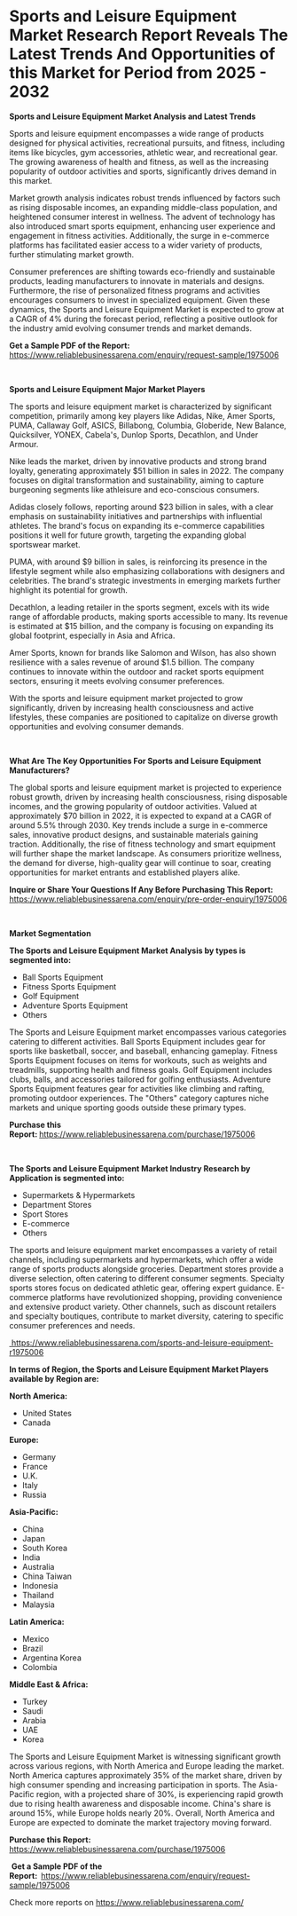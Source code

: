 <p><h1>Sports and Leisure Equipment Market Research Report Reveals The Latest Trends And Opportunities of this Market for Period from 2025 - 2032</h1></p><p><strong>Sports and Leisure Equipment Market Analysis and Latest Trends</strong></p>
<p><p>Sports and leisure equipment encompasses a wide range of products designed for physical activities, recreational pursuits, and fitness, including items like bicycles, gym accessories, athletic wear, and recreational gear. The growing awareness of health and fitness, as well as the increasing popularity of outdoor activities and sports, significantly drives demand in this market. </p><p>Market growth analysis indicates robust trends influenced by factors such as rising disposable incomes, an expanding middle-class population, and heightened consumer interest in wellness. The advent of technology has also introduced smart sports equipment, enhancing user experience and engagement in fitness activities. Additionally, the surge in e-commerce platforms has facilitated easier access to a wider variety of products, further stimulating market growth.</p><p>Consumer preferences are shifting towards eco-friendly and sustainable products, leading manufacturers to innovate in materials and designs. Furthermore, the rise of personalized fitness programs and activities encourages consumers to invest in specialized equipment. Given these dynamics, the Sports and Leisure Equipment Market is expected to grow at a CAGR of 4% during the forecast period, reflecting a positive outlook for the industry amid evolving consumer trends and market demands.</p></p>
<p><strong>Get a Sample PDF of the Report:&nbsp;</strong> <a href="https://www.reliablebusinessarena.com/enquiry/request-sample/1975006?utm_campaign=1892&utm_medium=2&utm_source=Github&utm_content=ia&utm_term=08022025&utm_id=sports-and-leisure-equipment">https://www.reliablebusinessarena.com/enquiry/request-sample/1975006</a></p>
<p>&nbsp;</p>
<p><strong>Sports and Leisure Equipment Major Market Players</strong></p>
<p><p>The sports and leisure equipment market is characterized by significant competition, primarily among key players like Adidas, Nike, Amer Sports, PUMA, Callaway Golf, ASICS, Billabong, Columbia, Globeride, New Balance, Quicksilver, YONEX, Cabela's, Dunlop Sports, Decathlon, and Under Armour.</p><p>Nike leads the market, driven by innovative products and strong brand loyalty, generating approximately $51 billion in sales in 2022. The company focuses on digital transformation and sustainability, aiming to capture burgeoning segments like athleisure and eco-conscious consumers.</p><p>Adidas closely follows, reporting around $23 billion in sales, with a clear emphasis on sustainability initiatives and partnerships with influential athletes. The brand's focus on expanding its e-commerce capabilities positions it well for future growth, targeting the expanding global sportswear market.</p><p>PUMA, with around $9 billion in sales, is reinforcing its presence in the lifestyle segment while also emphasizing collaborations with designers and celebrities. The brand's strategic investments in emerging markets further highlight its potential for growth.</p><p>Decathlon, a leading retailer in the sports segment, excels with its wide range of affordable products, making sports accessible to many. Its revenue is estimated at $15 billion, and the company is focusing on expanding its global footprint, especially in Asia and Africa.</p><p>Amer Sports, known for brands like Salomon and Wilson, has also shown resilience with a sales revenue of around $1.5 billion. The company continues to innovate within the outdoor and racket sports equipment sectors, ensuring it meets evolving consumer preferences.</p><p>With the sports and leisure equipment market projected to grow significantly, driven by increasing health consciousness and active lifestyles, these companies are positioned to capitalize on diverse growth opportunities and evolving consumer demands.</p></p>
<p>&nbsp;</p>
<p><strong>What Are The Key Opportunities For Sports and Leisure Equipment Manufacturers?</strong></p>
<p><p>The global sports and leisure equipment market is projected to experience robust growth, driven by increasing health consciousness, rising disposable incomes, and the growing popularity of outdoor activities. Valued at approximately $70 billion in 2022, it is expected to expand at a CAGR of around 5.5% through 2030. Key trends include a surge in e-commerce sales, innovative product designs, and sustainable materials gaining traction. Additionally, the rise of fitness technology and smart equipment will further shape the market landscape. As consumers prioritize wellness, the demand for diverse, high-quality gear will continue to soar, creating opportunities for market entrants and established players alike.</p></p>
<p><strong>Inquire or Share Your Questions If Any Before Purchasing This Report:</strong> <a href="https://www.reliablebusinessarena.com/enquiry/pre-order-enquiry/1975006?utm_campaign=1892&utm_medium=2&utm_source=Github&utm_content=ia&utm_term=08022025&utm_id=sports-and-leisure-equipment">https://www.reliablebusinessarena.com/enquiry/pre-order-enquiry/1975006</a></p>
<p>&nbsp;</p>
<p><strong>Market Segmentation</strong></p>
<p><strong>The Sports and Leisure Equipment Market Analysis by types is segmented into:</strong></p>
<p><ul><li>Ball Sports Equipment</li><li>Fitness Sports Equipment</li><li>Golf Equipment</li><li>Adventure Sports Equipment</li><li>Others</li></ul></p>
<p><p>The Sports and Leisure Equipment market encompasses various categories catering to different activities. Ball Sports Equipment includes gear for sports like basketball, soccer, and baseball, enhancing gameplay. Fitness Sports Equipment focuses on items for workouts, such as weights and treadmills, supporting health and fitness goals. Golf Equipment includes clubs, balls, and accessories tailored for golfing enthusiasts. Adventure Sports Equipment features gear for activities like climbing and rafting, promoting outdoor experiences. The "Others" category captures niche markets and unique sporting goods outside these primary types.</p></p>
<p><strong>Purchase this Report:&nbsp;</strong><a href="https://www.reliablebusinessarena.com/purchase/1975006?utm_campaign=1892&utm_medium=2&utm_source=Github&utm_content=ia&utm_term=08022025&utm_id=sports-and-leisure-equipment">https://www.reliablebusinessarena.com/purchase/1975006</a></p>
<p>&nbsp;</p>
<p><strong>The Sports and Leisure Equipment Market Industry Research by Application is segmented into:</strong></p>
<p><ul><li>Supermarkets & Hypermarkets</li><li>Department Stores</li><li>Sport Stores</li><li>E-commerce</li><li>Others</li></ul></p>
<p><p>The sports and leisure equipment market encompasses a variety of retail channels, including supermarkets and hypermarkets, which offer a wide range of sports products alongside groceries. Department stores provide a diverse selection, often catering to different consumer segments. Specialty sports stores focus on dedicated athletic gear, offering expert guidance. E-commerce platforms have revolutionized shopping, providing convenience and extensive product variety. Other channels, such as discount retailers and specialty boutiques, contribute to market diversity, catering to specific consumer preferences and needs.</p></p>
<p><a href="https://www.reliablebusinessarena.com/sports-and-leisure-equipment-r1975006?utm_campaign=1892&utm_medium=2&utm_source=Github&utm_content=ia&utm_term=08022025&utm_id=sports-and-leisure-equipment">&nbsp;https://www.reliablebusinessarena.com/sports-and-leisure-equipment-r1975006</a></p>
<p><strong>In terms of Region, the Sports and Leisure Equipment Market Players available by Region are:</strong></p>
<p>
    <p> <strong> North America: </strong>
        <ul>
            <li>United States</li>
            <li>Canada</li>
        </ul>
        </p> 
    <p> <strong> Europe: </strong>
        <ul>
            <li>Germany</li>
            <li>France</li>
            <li>U.K.</li>
            <li>Italy</li>
            <li>Russia</li>
        </ul>
        </p> 
    <p> <strong> Asia-Pacific: </strong>
        <ul>
            <li>China</li>
            <li>Japan</li>
            <li>South Korea</li>
            <li>India</li>
            <li>Australia</li>
            <li>China Taiwan</li>
            <li>Indonesia</li>
            <li>Thailand</li>
            <li>Malaysia</li>
        </ul>
        </p> 
    <p> <strong> Latin America: </strong>
        <ul>
            <li>Mexico</li>
            <li>Brazil</li>
            <li>Argentina Korea</li>
            <li>Colombia</li>
        </ul>
        </p> 
    <p> <strong> Middle East & Africa: </strong>
        <ul>
            <li>Turkey</li>
            <li>Saudi</li>
            <li>Arabia</li>
            <li>UAE</li>
            <li>Korea</li>
        </ul>
    </p>
    </p>
<p><p>The Sports and Leisure Equipment Market is witnessing significant growth across various regions, with North America and Europe leading the market. North America captures approximately 35% of the market share, driven by high consumer spending and increasing participation in sports. The Asia-Pacific region, with a projected share of 30%, is experiencing rapid growth due to rising health awareness and disposable income. China's share is around 15%, while Europe holds nearly 20%. Overall, North America and Europe are expected to dominate the market trajectory moving forward.</p></p>
<p><strong>Purchase this Report: </strong><a href="https://www.reliablebusinessarena.com/purchase/1975006?utm_campaign=1892&utm_medium=2&utm_source=Github&utm_content=ia&utm_term=08022025&utm_id=sports-and-leisure-equipment">https://www.reliablebusinessarena.com/purchase/1975006</a></p>
<p>&nbsp;<strong>Get a Sample PDF of the Report:&nbsp;&nbsp;</strong><a href="https://www.reliablebusinessarena.com/enquiry/request-sample/1975006?utm_campaign=1892&utm_medium=2&utm_source=Github&utm_content=ia&utm_term=08022025&utm_id=sports-and-leisure-equipment">https://www.reliablebusinessarena.com/enquiry/request-sample/1975006</a></p>
<p><strong></strong></p>
<p>Check more reports on <a href="https://www.reliablebusinessarena.com/?utm_campaign=1892&utm_medium=2&utm_source=Github&utm_content=ia&utm_term=08022025&utm_id=sports-and-leisure-equipment">https://www.reliablebusinessarena.com/</a></p>
